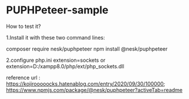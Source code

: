 # PUPHPeteer-sample

How to test it?

1.Install it with these two command lines:

composer require nesk/puphpeteer
npm install @nesk/puphpeteer

2.configure php.ini
extension=sockets or extension=D:/xampp8.0/php/ext/php_sockets.dll

reference url :
https://kojirooooocks.hatenablog.com/entry/2020/09/30/100000;
https://www.npmjs.com/package/@nesk/puphpeteer?activeTab=readme
